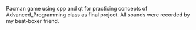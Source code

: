 Pacman game using cpp and qt for practicing concepts of Advanced_Programming class as final project. All sounds were recorded by my beat-boxer friend.
